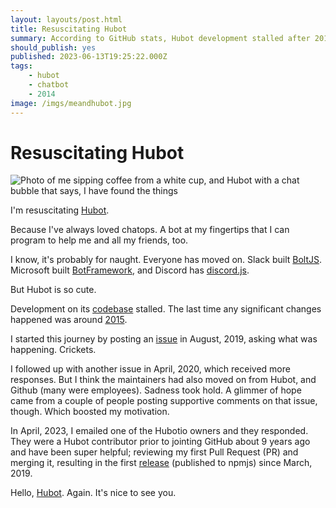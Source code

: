 ```yaml
---
layout: layouts/post.html
title: Resuscitating Hubot
summary: According to GitHub stats, Hubot development stalled after 2015. There was a little bit of activity in 2017 and 2019, but not enough to consider the codebase under active development. I'm resuscitating Hubot.
should_publish: yes
published: 2023-06-13T19:25:22.000Z
tags:
    - hubot
    - chatbot
    - 2014
image: /imgs/meandhubot.jpg
---
```


# Resuscitating Hubot

<img class="full-width" src="/imgs/meandhubot.jpg" alt="Photo of me sipping coffee from a white cup, and Hubot with a chat bubble that says, I have found the things" />

I'm resuscitating [Hubot](https://hubotio.github.io/hubot/).

Because I've always loved chatops. A bot at my fingertips that I can program to help me and all my friends, too.

I know, it's probably for naught. Everyone has moved on. Slack built [BoltJS](https://slack.dev/bolt-js/). Microsoft built [BotFramework](https://dev.botframework.com), and Discord has [discord.js](https://discord.js.org).

But Hubot is so cute.

Development on its [codebase](https://github.com/hubotio/hubot/) stalled. The last time any significant changes happened was around [2015](https://github.com/hubotio/hubot/graphs/contributors).

I started this journey by posting an [issue](https://github.com/hubotio/hubot/issues/1504) in August, 2019, asking what was happening. Crickets.

I followed up with another issue in April, 2020, which received more responses. But I think the maintainers had also moved on from Hubot, and Github (many were employees). Sadness took hold. A glimmer of hope came from a couple of people posting supportive comments on that issue, though. Which boosted my motivation.

In April, 2023, I emailed one of the Hubotio owners and they responded. They were a Hubot contributor prior to jointing GitHub about 9 years ago and have been super helpful; reviewing my first Pull Request (PR) and merging it, resulting in the first [release](https://github.com/hubotio/hubot/releases/tag/v3.4.0) (published to npmjs) since March, 2019.

Hello, [Hubot](https://hubotio.github.io/hubot/). Again. It's nice to see you.